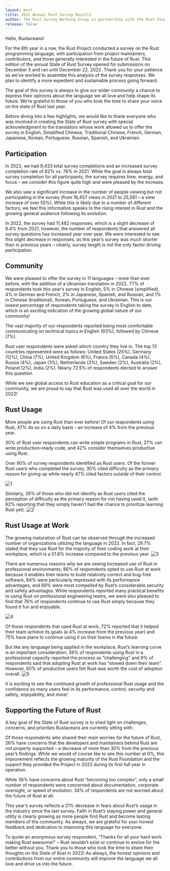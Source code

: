 ```yaml
---
layout: post
title: 2022 Annual Rust Survey Results
author: The Rust Survey Working Group in partnership with the Rust Foundation
release: false
---
```


Hello, Rustaceans!

For the 6th year in a row, the Rust Project conducted a survey on the Rust programming language, with participation from project maintainers, contributors, and those generally interested in the future of Rust. This edition of the annual State of Rust Survey opened for submissions on December 5 and ran until December 22, 2022. Thank you for your patience as we’ve worked to assemble this analysis of the survey responses. We plan to identify a more expedient and sustainable process going forward. 

The goal of this survey is always to give our wider community a chance to express their opinions about the language we all love and help shape its future. We’re grateful to those of you who took the time to share your voice on the state of Rust last year. 

Before diving into a few highlights, we would like to thank everyone who was involved in creating the State of Rust survey with special acknowledgment to the translators whose work allowed us to offer the survey in English, Simplified Chinese, Traditional Chinese, French, German, Japanese, Korean, Portuguese, Russian, Spanish, and Ukrainian. 

## Participation
In 2022, we had 9,433 total survey completions and an increased survey completion rate of 82% vs. 76% in 2021. While the goal is always total survey completion for all participants, the survey requires time, energy, and focus – we consider this figure quite high and were pleased by the increase. 


We also saw a significant increase in the number of people viewing but not participating in the survey (from 16,457 views in 2021 to 25,581 – a view increase of over 55%). While this is likely due to a number of different factors, we feel this information speaks to the rising interest in Rust and the growing general audience following its evolution. 

In 2022, the survey had 11,482 responses, which is a slight decrease of 6.4% from 2021, however, the number of respondents that answered all survey questions has increased year over year. We were interested to see this slight decrease in responses, as this year’s survey was much shorter than in previous years – clearly, survey length is not the only factor driving participation.

## Community
We were pleased to offer the survey in 11 languages – more than ever before, with the addition of a Ukrainian translation in 2022. 77% of respondents took this year’s survey in English, 5% in Chinese (simplified), 4% in German and French, 2% in Japanese, Spanish, and Russian, and 1% in Chinese (traditional), Korean, Portuguese, and Ukrainian. This is our lowest percentage of respondents taking the survey in English to date, which is an exciting indication of the growing global nature of our community!

The vast majority of our respondents reported being most comfortable communicating on technical topics in English (93%), followed by Chinese (7%). 

Rust user respondents were asked which country they live in. The top 13 countries represented were as follows: United States (25%), Germany (12%), China (7%), United Kingdom (6%), France (5%), Canada (4%), Russia (4%), Japan (3%), Netherlands (3%), Sweden (2%), Australia (2%), Poland (2%), India (2%). Nearly 72.5% of respondents elected to answer this question. 

While we see global access to Rust education as a critical goal for our community, we are proud to say that Rust was used all over the world in 2022!


## Rust Usage
More people are using Rust than ever before! Of our respondents using Rust, 47% do so on a daily basis – an increase of 4% from the previous year. 

30% of Rust user respondents can write simple programs in Rust, 27% can write production-ready code, and 42% consider themselves productive using Rust. 

Over 90% of survey respondents identified as Rust users. Of the former Rust users who completed the survey, 30% cited difficulty as the primary reason for giving up while nearly 47% cited factors outside of their control. 

![1](https://github.com/rust-lang/blog.rust-lang.org/assets/45044840/54c56ffc-2a76-4144-9800-94f5e7da0180)

Similarly, 26% of those who did not identify as Rust users cited the perception of difficulty as the primary reason for not having used it, (with 62% reporting that they simply haven’t had the chance to prioritize learning Rust yet). 
![2](https://github.com/rust-lang/blog.rust-lang.org/assets/45044840/dd27ddff-fd85-43ac-81ef-09a4e65d30ae)

## Rust Usage at Work
The growing maturation of Rust can be observed through the increased number of organizations utilizing the language in 2022. In fact, 29.7% stated that they use Rust for the majority of their coding work at their workplace, which is a 51.8% increase compared to the previous year.
![3](https://github.com/rust-lang/blog.rust-lang.org/assets/45044840/bae6d0ea-1bc2-4edc-a119-c665ce9abc5e)

There are numerous reasons why we are seeing increased use of Rust in professional environments; 86% of respondents opted to use Rust at work because it enables their teams to build relatively correct and bug-free software, 84% were particularly impressed with its performance advantages, and 69% were most compelled by Rust’s considerable security and safety advantages. While respondents reported many practical benefits to using Rust on professional engineering teams, we were also pleased to find that 76% of respondents continue to use Rust simply because they found it fun and enjoyable.

![4](https://github.com/rust-lang/blog.rust-lang.org/assets/45044840/cb17b676-5904-4dbd-8cc9-31ee7aa94c7f)

Of those respondents that used Rust at work, 72% reported that it helped their team achieve its goals (a 4% increase from the previous year) and 75% have plans to continue using it on their teams in the future. 

But like any language being applied in the workplace, Rust’s learning curve is an important consideration; 39% of respondents using Rust in a professional capacity reported the process as “challenging” and 9% of respondents said that adopting Rust at work has “slowed down their team”. However, 60% of productive users felt Rust was worth the cost of adoption overall. 
![5](https://github.com/rust-lang/blog.rust-lang.org/assets/45044840/c533954b-eadc-41c0-ac9e-717d7ebc6e22)

It is exciting to see the continued growth of professional Rust usage and the confidence so many users feel in its performance, control, security and safety, enjoyability, and more!

## Supporting the Future of Rust

A key goal of the State of Rust survey is to shed light on challenges, concerns, and priorities Rustaceans are currently sitting with. 

Of those respondents who shared their main worries for the future of Rust, 26% have concerns that the developers and maintainers behind Rust are not properly supported – a decrease of more than 30% from the previous year’s findings. While we would of course like to see this number at 0%, this improvement reflects the growing maturity of the Rust Foundation and the support they provided the Project in 2022 during its first full year in operation.

While 38% have concerns about Rust “becoming too complex”, only a small number of respondents were concerned about documentation, corporate oversight, or speed of evolution. 34% of respondents are not worried about the future of Rust at all.



This year’s survey reflects a 21% decrease in fears about Rust’s usage in the industry since the last survey. Faith in Rust’s staying power and general utility is clearly growing as more people find Rust and become lasting members of the community. As always, we are grateful for your honest feedback and dedication to improving this language for everyone. 


To quote an anonymous survey respondent, “Thanks for all your hard work making Rust awesome!” – Rust wouldn’t exist or continue to evolve for the better without you. Thank you to those who took the time to share their thoughts on the State of Rust in 2022! As always, the honest opinions and contributions from our entire community will improve the language we all love and drive us into the future.
